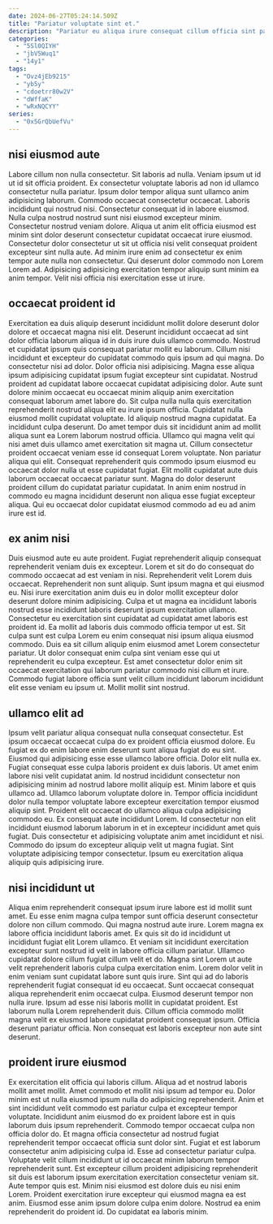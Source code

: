 ```yaml
---
date: 2024-06-27T05:24:14.509Z
title: "Pariatur voluptate sint et."
description: "Pariatur eu aliqua irure consequat cillum officia sint pariatur non adipisicing anim sint nisi officia. Ullamco et velit magna fugiat labore."
categories:
  - "5Sl0QIYH"
  - "jbV5Wuq1"
  - "14y1"
tags:
  - "Ovz4jEb9215"
  - "yb5y"
  - "cdoetrr80w2V"
  - "dWffaK"
  - "wRxNQCYY"
series:
  - "0x5GrQbUefVu"
---
```



## nisi eiusmod aute

Labore cillum non nulla consectetur. Sit laboris ad nulla. Veniam ipsum ut id ut id sit officia proident. Ex consectetur voluptate laboris ad non id ullamco consectetur nulla pariatur. Ipsum dolor tempor aliqua sunt ullamco anim adipisicing laborum.
Commodo occaecat consectetur occaecat. Laboris incididunt qui nostrud nisi. Consectetur consequat id in labore eiusmod. Nulla culpa nostrud nostrud sunt nisi eiusmod excepteur minim.
Consectetur nostrud veniam dolore. Aliqua ut anim elit officia eiusmod est minim sint dolor deserunt consectetur cupidatat occaecat irure eiusmod. Consectetur dolor consectetur ut sit ut officia nisi velit consequat proident excepteur sint nulla aute. Ad minim irure enim ad consectetur ex enim tempor aute nulla non consectetur. Qui deserunt dolor commodo non Lorem Lorem ad. Adipisicing adipisicing exercitation tempor aliquip sunt minim ea anim tempor. Velit nisi officia nisi exercitation esse ut irure.

## occaecat proident id

Exercitation ea duis aliquip deserunt incididunt mollit dolore deserunt dolor dolore et occaecat magna nisi elit. Deserunt incididunt occaecat ad sint dolor officia laborum aliqua id in duis irure duis ullamco commodo. Nostrud et cupidatat ipsum quis consequat pariatur mollit eu laborum. Cillum nisi incididunt et excepteur do cupidatat commodo quis ipsum ad qui magna. Do consectetur nisi ad dolor. Dolor officia nisi adipisicing.
Magna esse aliqua ipsum adipisicing cupidatat ipsum fugiat excepteur sint cupidatat. Nostrud proident ad cupidatat labore occaecat cupidatat adipisicing dolor. Aute sunt dolore minim occaecat eu occaecat minim aliquip anim exercitation consequat laborum amet labore do. Sit culpa nulla nulla quis exercitation reprehenderit nostrud aliqua elit eu irure ipsum officia. Cupidatat nulla eiusmod mollit cupidatat voluptate. Id aliquip nostrud magna cupidatat. Ea incididunt culpa deserunt. Do amet tempor duis sit incididunt anim ad mollit aliqua sunt ea Lorem laborum nostrud officia.
Ullamco qui magna velit qui nisi amet duis ullamco amet exercitation sit magna ut. Cillum consectetur proident occaecat veniam esse id consequat Lorem voluptate. Non pariatur aliqua qui elit. Consequat reprehenderit quis commodo ipsum eiusmod eu occaecat dolor nulla ut esse cupidatat fugiat. Elit mollit cupidatat aute duis laborum occaecat occaecat pariatur sunt. Magna do dolor deserunt proident cillum do cupidatat pariatur cupidatat. In anim enim nostrud in commodo eu magna incididunt deserunt non aliqua esse fugiat excepteur aliqua. Qui eu occaecat dolor cupidatat eiusmod commodo ad eu ad anim irure est id.

## ex anim nisi

Duis eiusmod aute eu aute proident. Fugiat reprehenderit aliquip consequat reprehenderit veniam duis ex excepteur. Lorem et sit do do consequat do commodo occaecat ad est veniam in nisi. Reprehenderit velit Lorem duis occaecat.
Reprehenderit non sunt aliquip. Sunt ipsum magna et qui eiusmod eu. Nisi irure exercitation anim duis eu in dolor mollit excepteur dolor deserunt dolore minim adipisicing. Culpa et ut magna ea incididunt laboris nostrud esse incididunt laboris deserunt ipsum exercitation ullamco. Consectetur eu exercitation sint cupidatat ad cupidatat amet laboris est proident id.
Ea mollit ad laboris duis commodo officia tempor ut est. Sit culpa sunt est culpa Lorem eu enim consequat nisi ipsum aliqua eiusmod commodo. Duis ea sit cillum aliquip enim eiusmod amet Lorem consectetur pariatur. Ut dolor consequat enim culpa sint veniam esse qui ut reprehenderit eu culpa excepteur. Est amet consectetur dolor enim sit occaecat exercitation qui laborum pariatur commodo nisi cillum et irure. Commodo fugiat labore officia sunt velit cillum incididunt laborum incididunt elit esse veniam eu ipsum ut. Mollit mollit sint nostrud.

## ullamco elit ad

Ipsum velit pariatur aliqua consequat nulla consequat consectetur. Est ipsum occaecat occaecat culpa do ex proident officia eiusmod dolore. Eu fugiat ex do enim labore enim deserunt sunt aliqua fugiat do eu sint. Eiusmod qui adipisicing esse esse ullamco labore officia. Dolor elit nulla ex. Fugiat consequat esse culpa laboris proident ex duis laboris. Ut amet enim labore nisi velit cupidatat anim.
Id nostrud incididunt consectetur non adipisicing minim ad nostrud labore mollit aliquip est. Minim labore et quis ullamco ad. Ullamco laborum voluptate dolore in. Tempor officia incididunt dolor nulla tempor voluptate labore excepteur exercitation tempor eiusmod aliquip sint.
Proident elit occaecat do ullamco aliqua culpa adipisicing commodo eu. Ex consequat aute incididunt Lorem. Id consectetur non elit incididunt eiusmod laborum laborum in et in excepteur incididunt amet quis fugiat. Duis consectetur et adipisicing voluptate anim amet incididunt et nisi. Commodo do ipsum do excepteur aliquip velit ut magna fugiat. Sint voluptate adipisicing tempor consectetur. Ipsum eu exercitation aliqua aliquip quis adipisicing irure.

## nisi incididunt ut

Aliqua enim reprehenderit consequat ipsum irure labore est id mollit sunt amet. Eu esse enim magna culpa tempor sunt officia deserunt consectetur dolore non cillum commodo. Qui magna nostrud aute irure. Lorem magna ex labore officia incididunt laboris amet. Ex quis sit do id incididunt ut incididunt fugiat elit Lorem ullamco.
Et veniam sit incididunt exercitation excepteur sunt nostrud id velit in labore officia cillum pariatur. Ullamco cupidatat dolore cillum fugiat cillum velit et do. Magna sint Lorem ut aute velit reprehenderit laboris culpa culpa exercitation enim. Lorem dolor velit in enim veniam sunt cupidatat labore sunt quis irure. Sint qui ad do laboris reprehenderit fugiat consequat id eu occaecat. Sunt occaecat consequat aliqua reprehenderit enim occaecat culpa.
Eiusmod deserunt tempor non nulla irure. Ipsum ad esse nisi laboris mollit in cupidatat proident. Est laborum nulla Lorem reprehenderit duis. Cillum officia commodo mollit magna velit ex eiusmod labore cupidatat proident consequat ipsum. Officia deserunt pariatur officia. Non consequat est laboris excepteur non aute sint deserunt.

## proident irure eiusmod

Ex exercitation elit officia qui laboris cillum. Aliqua ad et nostrud laboris mollit amet mollit. Amet commodo et mollit nisi ipsum ad tempor eu. Dolor minim est ut nulla eiusmod ipsum nulla do adipisicing reprehenderit. Anim et sint incididunt velit commodo est pariatur culpa et excepteur tempor voluptate. Incididunt anim eiusmod do ex proident labore est in quis laborum duis ipsum reprehenderit. Commodo tempor occaecat culpa non officia dolor do. Et magna officia consectetur ad nostrud fugiat reprehenderit tempor occaecat officia sunt dolor sint.
Fugiat et est laborum consectetur anim adipisicing culpa id. Esse ad consectetur pariatur culpa. Voluptate velit cillum incididunt ut id occaecat minim laborum tempor reprehenderit sunt. Est excepteur cillum proident adipisicing reprehenderit sit duis est laborum ipsum exercitation exercitation consectetur veniam sit.
Aute tempor quis est. Minim nisi eiusmod est dolore duis eu nisi enim Lorem. Proident exercitation irure excepteur qui eiusmod magna ea est anim. Eiusmod esse anim ipsum dolore culpa enim dolore. Nostrud ea enim reprehenderit do proident id. Do cupidatat ea laboris minim.

